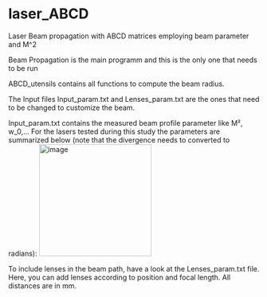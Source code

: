 # laser_ABCD
Laser Beam propagation with ABCD matrices employing beam parameter and M^2


Beam Propagation is the main programm and this is the only one that needs to be run


ABCD_utensils contains all functions to compute the beam radius.

The Input files Input_param.txt and Lenses_param.txt are the ones that need to be changed to customize the beam.

Input_param.txt contains the measured beam profile parameter like M², w_0,...
For the lasers tested during this study the parameters are summarized below (note that the divergence needs to converted to radians):
<img width="225" alt="image" src="https://github.com/oetjensa/laser_ABCD/assets/54310884/cb8bf6d7-2a09-44ce-8e99-35854c95764b">



To include lenses in the beam path, have a look at the Lenses_param.txt file. Here, you can add lenses according to position and focal length.
All distances are in mm.


